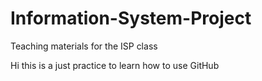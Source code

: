 # Information-System-Project
Teaching materials for the ISP class


Hi this is a just practice to learn how to use GitHub
